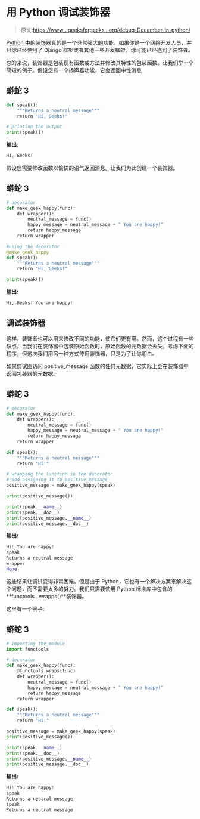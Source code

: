 # 用 Python 调试装饰器

> 原文:[https://www . geeksforgeeks . org/debug-December-in-python/](https://www.geeksforgeeks.org/debugging-decorators-in-python/)

[Python 中的装饰器](https://www.geeksforgeeks.org/decorators-in-python/)真的是一个非常强大的功能。如果你是一个网络开发人员，并且你已经使用了 Django 框架或者其他一些开发框架，你可能已经遇到了装饰者。

总的来说，装饰器是包装现有函数或方法并修改其特性的包装函数。让我们举一个简短的例子。假设您有一个扬声器功能，它会返回中性消息

## 蟒蛇 3

```py
def speak():
    """Returns a neutral message"""
    return "Hi, Geeks!"

# printing the output
print(speak())
```

**输出:**

```py
Hi, Geeks!

```

假设您需要修改函数以愉快的语气返回消息。让我们为此创建一个装饰器。

## 蟒蛇 3

```py
# decorator
def make_geek_happy(func):
    def wrapper():
        neutral_message = func()
        happy_message = neutral_message + " You are happy!"
        return happy_message
    return wrapper

#using the decorator 
@make_geek_happy
def speak():
    """Returns a neutral message"""
    return "Hi, Geeks!"

print(speak())
```

**输出:**

```py
Hi, Geeks! You are happy!

```

## 调试装饰器

这样，装饰者也可以用来修改不同的功能，使它们更有用。然而，这个过程有一些缺点。当我们在装饰器中包装原始函数时，原始函数的元数据会丢失。考虑下面的程序，但这次我们用另一种方式使用装饰器，只是为了让你明白。

如果您试图访问 positive_message 函数的任何元数据，它实际上会在装饰器中返回包装器的元数据。

## 蟒蛇 3

```py
# decorator
def make_geek_happy(func):
    def wrapper():
        neutral_message = func()
        happy_message = neutral_message + " You are happy!"
        return happy_message
    return wrapper

def speak():
    """Returns a neutral message"""
    return "Hi!"

# wrapping the function in the decorator
# and assigning it to positive_message
positive_message = make_geek_happy(speak)

print(positive_message())

print(speak.__name__) 
print(speak.__doc__) 
print(positive_message.__name__)
print(positive_message.__doc__)
```

**输出:**

```py
Hi! You are happy!
speak
Returns a neutral message
wrapper
None

```

这些结果让调试变得非常困难。但是由于 Python，它也有一个解决方案来解决这个问题，而不需要太多的努力。我们只需要使用 Python 标准库中包含的**functools . wrapps()**装饰器。

这里有一个例子:

## 蟒蛇 3

```py
# importing the module
import functools

# decorator
def make_geek_happy(func):
    @functools.wraps(func)
    def wrapper():
        neutral_message = func()
        happy_message = neutral_message + " You are happy!"
        return happy_message
    return wrapper

def speak():
    """Returns a neutral message"""
    return "Hi!"

positive_message = make_geek_happy(speak)
print(positive_message())

print(speak.__name__) 
print(speak.__doc__) 
print(positive_message.__name__)
print(positive_message.__doc__)
```

**输出:**

```py
Hi! You are happy!
speak
Returns a neutral message
speak
Returns a neutral message

```